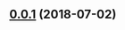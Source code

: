 <a name="0.0.1"></a>
## [0.0.1](https://bitbucket.org/edge-developers/plugin-dvr/compare/v1.2.0...v0.0.1) (2018-07-02)

